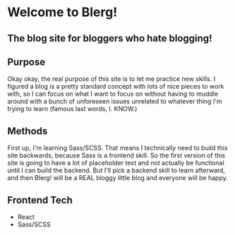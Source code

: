 # Welcome to Blerg!
## The blog site for bloggers who hate blogging!

## Purpose
Okay okay, the real purpose of this site is to let me practice new skills. I figured a blog is a pretty standard concept with lots of nice pieces to work with, so I can focus on what I want to focus on without having to muddle around with a bunch of unforeseen issues unrelated to whatever thing I'm trying to learn (famous last words, I. KNOW.)

## Methods
First up, I'm learning Sass/SCSS. That means I technically need to build this site backwards, because Sass is a frontend skill. So the first version of this site is going to have a lot of placeholder text and not actually be functional until I can build the backend. But I'll pick a backend skill to learn afterward, and then Blerg! will be a REAL bloggy little blog and everyone will be happy.

## Frontend Tech
* React
* Sass/SCSS